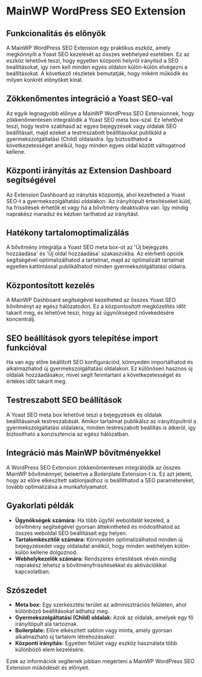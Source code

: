 # MainWP WordPress SEO Extension

## Funkcionalitás és előnyök

A MainWP WordPress SEO Extension egy praktikus eszköz, amely megkönnyíti a Yoast SEO kezelését az összes webhelyed esetében. Ez az eszköz lehetővé teszi, hogy egyetlen központi helyről irányítsd a SEO beállításokat, így nem kell minden egyes oldalon külön-külön elvégezni a beállításokat. A következő részletek bemutatják, hogy miként működik és milyen konkrét előnyöket kínál.

## Zökkenőmentes integráció a Yoast SEO-val

Az egyik legnagyobb előnye a MainWP WordPress SEO Extensionnek, hogy zökkenőmentesen integrálódik a Yoast SEO meta box-szal. Ez lehetővé teszi, hogy testre szabhasd az egyes bejegyzések vagy oldalak SEO beállításait, majd ezeket a testreszabott beállításokat publikáld a gyermekszolgáltatási (Child) oldalaidra. Így biztosíthatod a következetességet anélkül, hogy minden egyes oldal között váltogatnod kellene.

## Központi irányítás az Extension Dashboard segítségével

Az Extension Dashboard az irányítás központja, ahol kezelheted a Yoast SEO-t a gyermekszolgáltatási oldalakon. Az irányítópult értesítéseket küld, ha frissítések érhetők el vagy ha a bővítmény deaktiválva van. Így mindig naprakész maradsz és kézben tarthatod az irányítást.

## Hatékony tartalomoptimalizálás

A bővítmény integrálja a Yoast SEO meta box-ot az 'Új bejegyzés hozzáadása' és 'Új oldal hozzáadása' szakaszokba. Az elérhető opciók segítségével optimalizálhatod a tartalmat, majd az optimalizált tartalmat egyetlen kattintással publikálhatod minden gyermekszolgáltatási oldalra.

## Központosított kezelés

A MainWP Dashboard segítségével kezelheted az összes Yoast SEO bővítményt az egész hálózatodon. Ez a központosított megközelítés időt takarít meg, és lehetővé teszi, hogy az ügynökséged növekedésére koncentrálj.

## SEO beállítások gyors telepítése import funkcióval

Ha van egy előre beállított SEO konfigurációd, könnyedén importálhatod és alkalmazhatod új gyermekszolgáltatási oldalakon. Ez különösen hasznos új oldalak hozzáadásakor, mivel segít fenntartani a következetességet és értékes időt takarít meg.

## Testreszabott SEO beállítások

A Yoast SEO meta box lehetővé teszi a bejegyzések és oldalak beállításainak testreszabását. Amikor tartalmat publikálsz az irányítópultról a gyermekszolgáltatási oldalakra, minden testreszabott beállítás is átkerül, így biztosítható a konzisztencia az egész hálózatban.

## Integráció más MainWP bővítményekkel

A WordPress SEO Extension zökkenőmentesen integrálódik az összes MainWP bővítménnyel, beleértve a Boilerplate Extension-t is. Ez azt jelenti, hogy az előre elkészített sablonjaidhoz is beállíthatod a SEO paramétereket, tovább optimalizálva a munkafolyamatot.

## Gyakorlati példák

- **Ügynökségek számára:** Ha több ügyfél weboldalát kezeled, a bővítmény segítségével gyorsan áttekintheted és módosíthatod az összes weboldal SEO beállításait egy helyen.
- **Tartalomkészítők számára:** Könnyedén optimalizálhatod minden új bejegyzésedet vagy oldaladat anélkül, hogy minden webhelyen külön-külön kellene dolgoznod.
- **Webhelykezelők számára:** Rendszeres értesítések révén mindig naprakész lehetsz a bővítményfrissítésekkel és aktivációkkal kapcsolatban.

## Szószedet

- **Meta box:** Egy szerkesztési terület az adminisztrációs felületen, ahol különböző beállításokat adhatsz meg.
- **Gyermekszolgáltatási (Child) oldalak:** Azok az oldalak, amelyek egy fő irányítópult alá tartoznak.
- **Boilerplate:** Előre elkészített sablon vagy minta, amely gyorsan alkalmazható új tartalom létrehozásakor.
- **Központi irányítás:** Egyetlen felület vagy eszköz használata több különböző elem kezelésére.

Ezek az információk segítenek jobban megérteni a MainWP WordPress SEO Extension működését és előnyeit.
